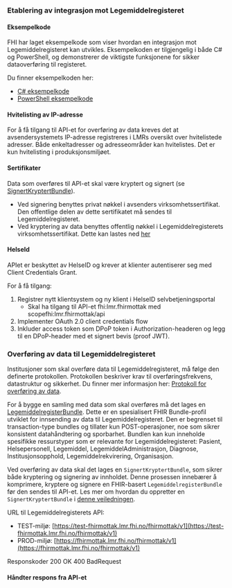 

### Etablering av integrasjon mot Legemiddelregisteret

#### Eksempelkode


FHI har laget eksempelkode som viser hvordan en integrasjon mot Legemiddelregisteret kan utvikles. Eksempelkoden er tilgjengelig i både C# og PowerShell, og demonstrerer de viktigste funksjonene for sikker dataoverføring til registeret.

Du finner eksempelkoden her:
- [C# eksempelkode](eksempelkode_cs.html)
- [PowerShell eksempelkode](eksempelkode_ps1.html)


#### Hvitelisting av IP-adresse

For å få tilgang til API-et for overføring av data kreves det at avsendersystemets IP-adresse registreres i LMRs oversikt over hvitelistede adresser. Både enkeltadresser og adresseområder kan hvitelistes. 
Det er kun hvitelisting i produksjonsmiljøet.


#### Sertifikater

Data som overføres til API-et skal være kryptert og signert (se [SignertKryptertBundle](SignertKryptertBundle.html)). 
- Ved signering benyttes privat nøkkel i avsenders virksomhetssertifikat. Den offentlige delen av dette sertifikatet må sendes til Legemiddelregisteret. 
- Ved kryptering av data benyttes offentlig nøkkel i Legemiddelregisterets virksomhetssertifikat. Dette kan lastes ned [her](nedlastinger.html)


#### HelseId

APIet er beskyttet av HelseID og krever at klienter autentiserer seg med Client Credentials Grant.

For å få tilgang:

1. Registrer nytt klientsystem og ny klient i HelseID selvbetjeningsportal
    - Skal ha tilgang til API-et fhi:lmr.fhirmottak med scopefhi:lmr.fhirmottak/api
2. Implementer OAuth 2.0 client credentials flow
3. Inkluder access token som DPoP token i Authorization-headeren og legg til en DPoP-header med et signert bevis (proof JWT).


### Overføring av data til Legemiddelregisteret

Institusjoner som skal overføre data til Legemiddelregisteret, må følge den definerte protokollen. Protokollen beskriver krav til overføringsfrekvens, datastruktur og sikkerhet. Du finner mer informasjon her: [Protokoll for overføring av data](protokoll.html).

For å bygge en samling med data som skal overføres må det lages en [LegemiddelregisterBundle](StructureDefinition-lmdi-bundle.html). Dette er en spesialisert FHIR Bundle-profil utviklet for innsending av data til Legemiddelregisteret. Den er begrenset til transaction-type bundles og tillater kun POST-operasjoner, noe som sikrer konsistent datahåndtering og sporbarhet. Bundlen kan kun inneholde spesifikke ressurstyper som er relevante for Legemiddelregisteret: Pasient, Helsepersonell, Legemiddel, LegemiddelAdministrasjon, Diagnose, Institusjonsopphold, Legemiddelrekvirering, Organisasjon. 

Ved overføring av data skal det lages en `SignertKryptertBundle`, som sikrer både kryptering og signering av innholdet. Denne prosessen innebærer å komprimere, kryptere og signere en FHIR-basert `LegemiddelregisterBundle` før den sendes til API-et. Les mer om hvordan du oppretter en `SignertKryptertBundle` i [denne veiledningen](SignertKryptertBundle.html).

URL til Legemiddelregisterets API:
  - TEST-miljø: [https://test-fhirmottak.lmr.fhi.no/fhirmottak/v1](https://test-fhirmottak.lmr.fhi.no/fhirmottak/v1)
  - PROD-miljø: [https://fhirmottak.lmr.fhi.no/fhirmottak/v1](https://fhirmottak.lmr.fhi.no/fhirmottak/v1)

Responskoder
200 OK
400 BadRequest

#### Håndter respons fra API-et




